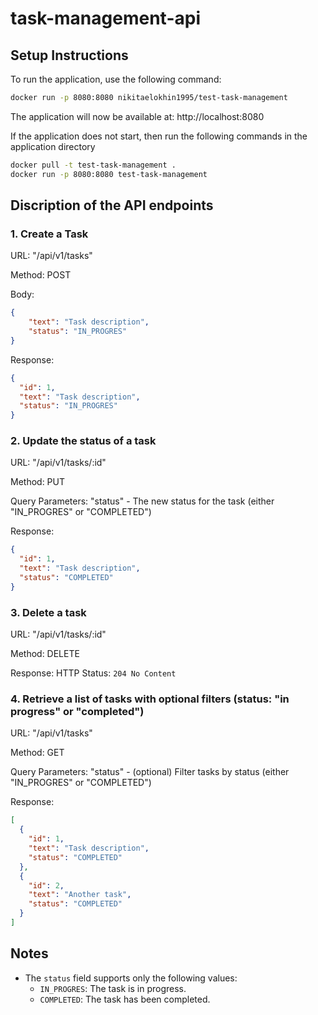 # task-management-api
## Setup Instructions

To run the application, use the following command:

```bash
docker run -p 8080:8080 nikitaelokhin1995/test-task-management
```
The application will now be available at: http://localhost:8080

If the application does not start, then run the following commands in the application directory


```bash
docker pull -t test-task-management .
docker run -p 8080:8080 test-task-management
```


## Discription of the API endpoints

### 1. Create a Task

URL: "/api/v1/tasks"

Method: POST

Body:

```json
{
    "text": "Task description",
    "status": "IN_PROGRES"
}
```

Response:

```json
{
  "id": 1,
  "text": "Task description",
  "status": "IN_PROGRES"
}
```

### 2. Update the status of a task

URL: "/api/v1/tasks/:id"

Method: PUT

Query Parameters: "status" - The new status for the task (either "IN_PROGRES" or "COMPLETED")

Response:

```json
{
  "id": 1,
  "text": "Task description",
  "status": "COMPLETED"
}
```

### 3. Delete a task

URL: "/api/v1/tasks/:id"

Method: DELETE

Response: 
HTTP Status: `204 No Content`

### 4. Retrieve a list of tasks with optional filters (status: "in progress" or "completed")

URL: "/api/v1/tasks"

Method: GET

Query Parameters: "status" - (optional) Filter tasks by status (either "IN_PROGRES" or "COMPLETED")

Response:

```json
[
  {
    "id": 1,
    "text": "Task description",
    "status": "COMPLETED"
  },
  {
    "id": 2,
    "text": "Another task",
    "status": "COMPLETED"
  }
]
```

## Notes

- The `status` field supports only the following values:
  - `IN_PROGRES`: The task is in progress.
  - `COMPLETED`: The task has been completed.
